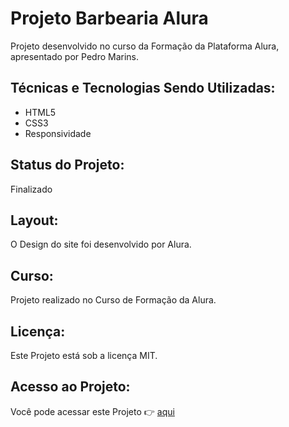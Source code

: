 # Projeto Barbearia Alura



Projeto desenvolvido no curso da Formação da Plataforma Alura, apresentado por Pedro Marins.

## Técnicas e Tecnologias Sendo Utilizadas:

* HTML5
* CSS3
* Responsividade

## Status do Projeto:

Finalizado

## Layout:

O Design do site foi desenvolvido por Alura.

## Curso:

Projeto realizado no Curso de Formação da Alura.

## Licença:

Este Projeto está sob a licença MIT.

## Acesso ao Projeto:

Você pode acessar este Projeto 👉 [aqui](https://barbearia-alura-tau-seven.vercel.app/)
